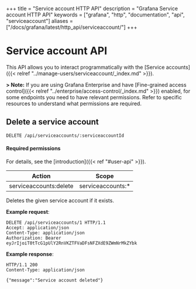 +++
title = "Service account HTTP API"
description = "Grafana Service account HTTP API"
keywords = ["grafana", "http", "documentation", "api", "serviceaccount"]
aliases = ["/docs/grafana/latest/http_api/serviceaccount/"]
+++

# Service account API

This API allows you to interact programmatically with the [Service accounts]({{< relref "../manage-users/serviceaccount/_index.md" >}}).

**> Note:** If you are using Grafana Enterprise and have [Fine-grained access control]({{< relref "../enterprise/access-control/_index.md" >}}) enabled, for some endpoints you need to have relevant permissions. Refer to specific resources to understand what permissions are required.

## Delete a service account

`DELETE /api/serviceaccounts/:serviceaccountId`

#### Required permissions

For details, see the [introduction]({{< ref "#user-api" >}}).

| Action                 | Scope              |
| ---------------------- | ------------------ |
| serviceaccounts:delete | serviceaccounts:\* |

Deletes the given service account if it exists.

**Example request**:

```http
DELETE /api/serviceaccounts/1 HTTP/1.1
Accept: application/json
Content-Type: application/json
Authorization: Bearer eyJrIjoiT0tTcG1pUlY2RnVKZTFVaDFsNFZXdE9ZWmNrMkZYbk
```

**Example response**:

```http
HTTP/1.1 200
Content-Type: application/json

{"message":"Service account deleted"}
```
